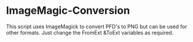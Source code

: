 # ImageMagic-Conversion
This script uses ImageMagick to convert PFD's to PNG but can be used for other formats. Just change the FromExt &amp;ToExt variables as required.
